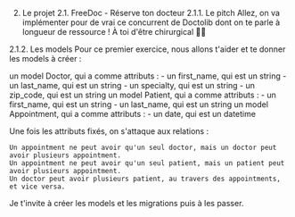 2. Le projet
2.1. FreeDoc - Réserve ton docteur
2.1.1. Le pitch
Allez, on va implémenter pour de vrai ce concurrent de Doctolib dont on te parle à longueur de ressource ! À toi d'être chirurgical 👩‍⚕️

2.1.2. Les models
Pour ce premier exercice, nous allons t'aider et te donner les models à créer :

un model Doctor, qui a comme attributs :
    - un first_name, qui est un string
    - un last_name, qui est un string
    - un specialty, qui est un string
    - un zip_code, qui est un string
    un model Patient, qui a comme attributs :
    - un first_name, qui est un string
    - un last_name, qui est un string
    un model Appointment, qui a comme attributs :
    - un date, qui est un datetime
    
Une fois les attributs fixés, on s'attaque aux relations :

    Un appointment ne peut avoir qu'un seul doctor, mais un doctor peut avoir plusieurs appointment.
    Un appointment ne peut avoir qu'un seul patient, mais un patient peut avoir plusieurs appointment.
    Un doctor peut avoir plusieurs patient, au travers des appointments, et vice versa.
    
Je t'invite à créer les models et les migrations puis à les passer.
